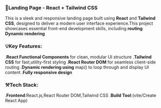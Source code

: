 <h3>🚀Landing Page - React + Tailwind CSS</h3>

<p>This is a sleek and responsive landing page built using <strong>React</strong> and <strong>Tailwind CSS</strong>, designed to deliver a modern user interface experience.This project showcases essential front-end development skills, including <strong>routing</strong> <strong>Dynamic rendering</strong></p>

<h3>💡Key Features:</h3>

.<strong>React Functional Components</strong> for clean, modular UI structure
.<strong>Tailwind CSS</strong> for fast,utility-first styling
.<strong>React Router DOM</strong> for seamless client-side routing
.<strong>Dynamic rendering using</strong> map() to loop through and display UI content
.<strong>Fully responsive design</strong>

<h3>⚒️Tech Stack:</h3>

.<strong>Frontend</strong>:React.js,React Router DOM,Tailwind CSS
.<strong>Build Tool</strong>:(vite/Create React App)